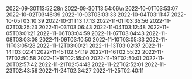 2022-09-30T13:52:28n
2022-09-30T13:54:06\n
2022-10-01T03:53:07
2022-10-02T03:46:39
2022-10-03T03:03:33
2022-10-04T03:11:47
2022-10-05T03:10:39
2022-10-31T13:17:13
2022-11-01T03:35:56
2022-11-02T03:25:23
2022-11-03T03:06:43
2022-11-04T03:12:48
2022-11-05T03:01:21
2022-11-06T03:04:59
2022-11-07T03:04:43
2022-11-08T03:03:08
2022-11-09T03:10:50
2022-11-10T03:05:33
2022-11-11T03:05:28
2022-11-12T03:00:21
2022-11-13T03:02:37
2022-11-14T03:02:41
2022-11-15T02:54:19
2022-11-16T02:55:22
2022-11-17T02:50:58
2022-11-18T02:55:00
2022-11-19T02:50:01
2022-11-20T02:57:42
2022-11-21T02:54:43
2022-11-22T02:52:01
2022-11-23T02:43:56
2022-11-24T02:34:27
2022-11-25T02:40:11

